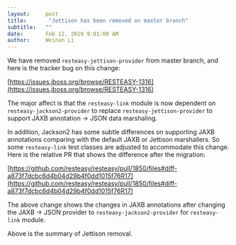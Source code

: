 ```yaml
---
layout:     post
title:       "Jettison has been removed on master branch"
subtitle:   ""
date:       Feb 12, 2019 9:01:00 AM
author:     Weinan Li
---
```


We have removed `resteasy-jettison-provider` from master branch, and here is the tracker bug on this change: 

[https://issues.jboss.org/browse/RESTEASY-1316](https://issues.jboss.org/browse/RESTEASY-1316)

The major affect is that the `resteasy-link` module is now dependent on `resteasy-jackson2-provider` to replace `resteasy-jettison-provider` to support JAXB annotation -&gt; JSON data marshaling.

In addition, Jackson2 has some subtle differences on supporting JAXB annotations comparing with the default JAXB or Jettison marshallers. So some `resteasy-link` test classes are adjusted to accommodate this change. Here is the relative PR that shows the difference after the migration: 

[https://github.com/resteasy/resteasy/pull/1850/files#diff-a873f7dcbc6d4b04d29b4f0dd1015f76R17](https://github.com/resteasy/resteasy/pull/1850/files#diff-a873f7dcbc6d4b04d29b4f0dd1015f76R17)

The above change shows the changes in JAXB annotations after changing the JAXB -&gt; JSON provider to `resteasy-jackson2-provider` for `resteasy-link` module.

Above is the summary of Jettison removal.




                    




                    

                    


                
